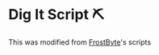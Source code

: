 # Dig It Script ⛏️

This was modified from [FrostByte](https://github.com/alyssagithub/Scripts/tree/main/FrostByte)'s scripts